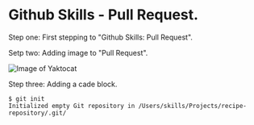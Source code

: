 # Github Skills - Pull Request.
Step one: First stepping to "Github Skills: Pull Request".

Setp two: Adding image to "Pull Request".

![Image of Yaktocat](https://octodex.github.com/images/yaktocat.png)

Step three: Adding a cade block.

```
$ git init
Initialized empty Git repository in /Users/skills/Projects/recipe-repository/.git/
```
